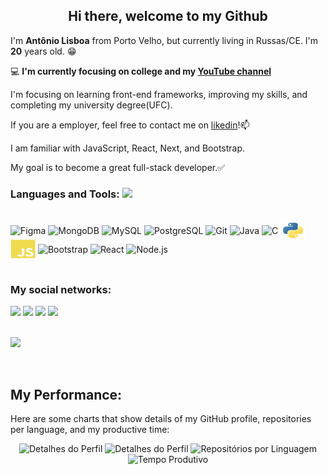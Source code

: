  <h2 align="center">Hi there, welcome to my Github</h2>

I'm **Antônio Lisboa** from Porto Velho, but currently living in Russas/CE. I'm **20** years old.  😁

💻 **I'm currently focusing on college and my [YouTube channel](https://www.youtube.com/channel/UCyuz3d4mm4Dgzxh1F-USiig)**

I'm focusing on learning front-end frameworks, improving my skills, and completing my university degree(UFC).

If you are a employer, feel free to contact me on [likedin](https://www.linkedin.com/in/antonio-lisboa-de-carvalho-b5a5a4194/)!📫

I am familiar with JavaScript, React, Next, and Bootstrap.

My goal is to become a great full-stack developer.✅
<br>
<h3 align="left">Languages and Tools: <img src="https://raw.githubusercontent.com/npentrel/octoclippy2/master/gifs/ears.gif" width="30"></h3>
<div style="display: inline_block"><br>
  <img align="center" alt="Figma" height="30" width="40" src="https://www.vectorlogo.zone/logos/figma/figma-icon.svg">
  <img align="center" alt="MongoDB" height="30" width="40" src="https://www.vectorlogo.zone/logos/mongodb/mongodb-icon.svg">
  <img align="center" alt="MySQL" height="30" width="40" src="https://www.vectorlogo.zone/logos/mysql/mysql-icon.svg">
  <img align="center" alt="PostgreSQL" height="30" width="40" src="https://www.vectorlogo.zone/logos/postgresql/postgresql-icon.svg">
  <img align="center" alt="Git" height="30" width="40" src="https://www.vectorlogo.zone/logos/git-scm/git-scm-icon.svg">
  <img align="center" alt="Java" height="30" width="40" src="https://www.vectorlogo.zone/logos/java/java-icon.svg">
  <img align="center" alt="C" height="30" width="40" src="https://www.vectorlogo.zone/logos/gnu_bash/gnu_bash-icon.svg">
  <img align="center" alt="Python" height="30" width="40" src="https://raw.githubusercontent.com/devicons/devicon/master/icons/python/python-original.svg">
  <img align="center" alt="JavaScript" height="30" width="40" src="https://raw.githubusercontent.com/devicons/devicon/master/icons/javascript/javascript-plain.svg">
  <img align="center" alt="Bootstrap" height="30" width="40" src="https://www.vectorlogo.zone/logos/getbootstrap/getbootstrap-icon.svg">
  <img align="center" alt="React" height="30" width="40" src="https://www.vectorlogo.zone/logos/reactjs/reactjs-icon.svg">
  <img align="center" alt="Node.js" height="30" width="40" src="https://www.vectorlogo.zone/logos/nodejs/nodejs-icon.svg">
</div>

  
<br>
 <h3 align="left">My social networks:</h3>
<div> 
  <a href="https://instagram.com/antoniolis_boa" target="_blank"><img src="https://img.shields.io/badge/-Instagram-%23E4405F?style=for-the-badge&logo=instagram&logoColor=white" target="_blank"></a>
  <a href = "mailto:antoniol.carvalho49@gmail.com"><img src="https://img.shields.io/badge/-Gmail-%23333?style=for-the-badge&logo=gmail&logoColor=white" target="_blank"></a>
  <a href="https://www.linkedin.com/in/antonio-lisboa-de-carvalho-b5a5a4194/" target="_blank"><img src="https://img.shields.io/badge/-LinkedIn-%230077B5?style=for-the-badge&logo=linkedin&logoColor=white" target="_blank"></a> 
   <a href="https://www.youtube.com/@antoniolisboa3897/videos" target="_blank"><img src="https://img.shields.io/badge/-YouTube-%23E4401F?style=for-the-badge&logo=youtube&logoColor=white" target="_blank"></a>
</div>
<div>
  <br>
</div>

![](https://komarev.com/ghpvc/?username=LisboaAnt&color=green)

<br>

## My Performance:

Here are some charts that show details of my GitHub profile, repositories per language, and my productive time:

<div align="center">
  <img src="http://github-profile-summary-cards.vercel.app/api/cards/profile-details?username=LisboaAnt&theme=nord_dark" alt="Detalhes do Perfil">
  <img src="http://github-profile-summary-cards.vercel.app/api/cards/most-commit-language?username=LisboaAnt&theme=nord_dark" alt="Detalhes do Perfil">
  <img src="http://github-profile-summary-cards.vercel.app/api/cards/repos-per-language?username=LisboaAnt&theme=nord_dark" alt="Repositórios por Linguagem">
  <img src="http://github-profile-summary-cards.vercel.app/api/cards/productive-time?username=LisboaAnt&theme=nord_dark&utcOffset=-3" alt="Tempo Produtivo">
</div>


